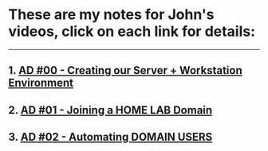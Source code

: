 # These are my notes for John's videos, click on each link for details:
---
## 1. [AD #00 - Creating our Server + Workstation Environment](/video_notes/notes/ad00.md)
## 2. [AD #01 - Joining a HOME LAB Domain](/video_notes/notes/ad01.md)
## 3. [AD #02 - Automating DOMAIN USERS](/video_notes/notes//ad02.md)